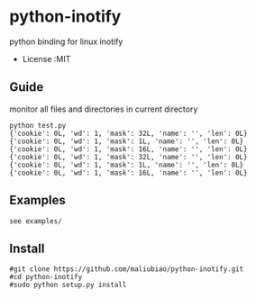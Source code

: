 python-inotify
==============
python binding for linux inotify 

* License     :MIT 

## Guide 
monitor all files and directories in current directory
```shell 
python test.py
{'cookie': 0L, 'wd': 1, 'mask': 32L, 'name': '', 'len': 0L}
{'cookie': 0L, 'wd': 1, 'mask': 1L, 'name': '', 'len': 0L}
{'cookie': 0L, 'wd': 1, 'mask': 16L, 'name': '', 'len': 0L}
{'cookie': 0L, 'wd': 1, 'mask': 32L, 'name': '', 'len': 0L}
{'cookie': 0L, 'wd': 1, 'mask': 1L, 'name': '', 'len': 0L}
{'cookie': 0L, 'wd': 1, 'mask': 16L, 'name': '', 'len': 0L}
```
## Examples
    
    see examples/ 

## Install 
    #git clone https://github.com/maliubiao/python-inotify.git
    #cd python-inotify
    #sudo python setup.py install

